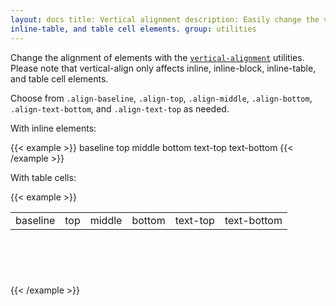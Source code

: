 ```yaml
---
layout: docs title: Vertical alignment description: Easily change the vertical alignment of inline, inline-block,
inline-table, and table cell elements. group: utilities
---
```


Change the alignment of elements with
the [`vertical-alignment`](https://developer.mozilla.org/en-US/docs/Web/CSS/vertical-align) utilities. Please note that
vertical-align only affects inline, inline-block, inline-table, and table cell elements.

Choose from `.align-baseline`, `.align-top`, `.align-middle`, `.align-bottom`, `.align-text-bottom`,
and `.align-text-top` as needed.

With inline elements:

{{< example >}}
<span class="align-baseline">baseline</span>
<span class="align-top">top</span>
<span class="align-middle">middle</span>
<span class="align-bottom">bottom</span>
<span class="align-text-top">text-top</span>
<span class="align-text-bottom">text-bottom</span>
{{< /example >}}

With table cells:

{{< example >}}
<table style="height: 100px;">
  <tbody>
    <tr>
      <td class="align-baseline">baseline</td>
      <td class="align-top">top</td>
      <td class="align-middle">middle</td>
      <td class="align-bottom">bottom</td>
      <td class="align-text-top">text-top</td>
      <td class="align-text-bottom">text-bottom</td>
    </tr>
  </tbody>
</table>
{{< /example >}}
